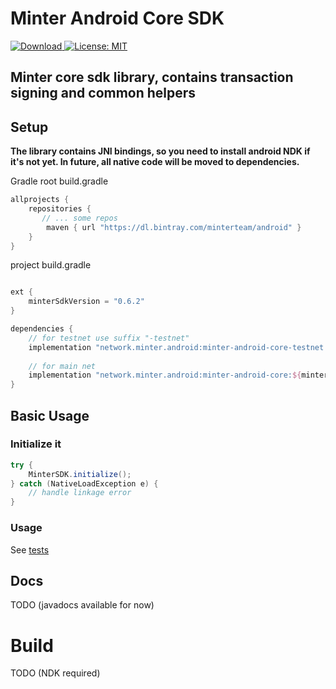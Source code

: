 Minter Android Core SDK
==========
[![Download](https://api.bintray.com/packages/minterteam/android/minter-android-core-testnet/images/download.svg) ](https://bintray.com/minterteam/android/minter-android-core-testnet/_latestVersion)
[![License: MIT](https://img.shields.io/badge/License-MIT-yellow.svg)](https://opensource.org/licenses/MIT)


Minter core sdk library, contains transaction signing and common helpers
------------------------------------------------------------------------

## Setup

**The library contains JNI bindings, so you need to install android NDK if it's not yet. In future, all native code will be moved to dependencies.**

Gradle 
root build.gradle
```groovy
allprojects {
    repositories {
       // ... some repos
        maven { url "https://dl.bintray.com/minterteam/android" }
    }
}
```

project build.gradle 
```groovy

ext {
    minterSdkVersion = "0.6.2"
}

dependencies {
    // for testnet use suffix "-testnet"
    implementation "network.minter.android:minter-android-core-testnet:${minterSdkVersion}"
    
    // for main net
    implementation "network.minter.android:minter-android-core:${minterSdkVersion}"
}
```

## Basic Usage
### Initialize it
```java
try {
    MinterSDK.initialize();
} catch (NativeLoadException e) {
    // handle linkage error
}
```

### Usage
See [tests](src/androidTest/java/network/minter/core)

## Docs
TODO (javadocs available for now)

# Build
TODO (NDK required)